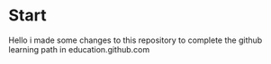 # Start
Hello i made some changes to this repository to complete the github learning path in education.github.com 
